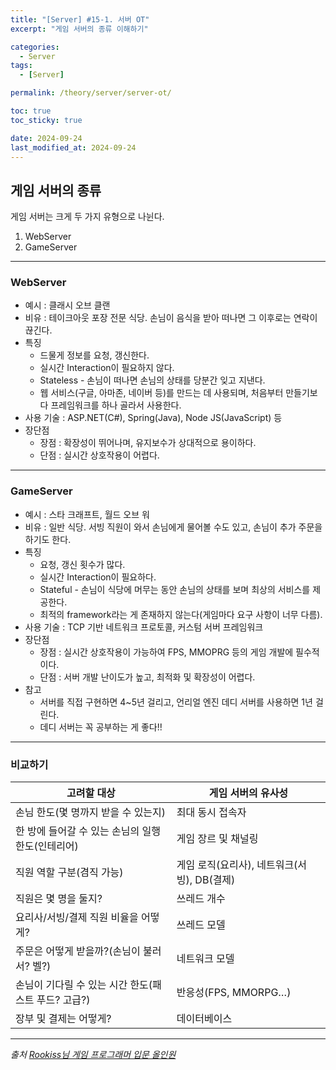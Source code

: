 ```yaml
---
title: "[Server] #15-1. 서버 OT"
excerpt: "게임 서버의 종류 이해하기"

categories:
  - Server
tags:
  - [Server]

permalink: /theory/server/server-ot/

toc: true
toc_sticky: true

date: 2024-09-24
last_modified_at: 2024-09-24
---
```


## 게임 서버의 종류

게임 서버는 크게 두 가지 유형으로 나뉜다.
1. WebServer
2. GameServer

---

### WebServer

- 예시 : 클래시 오브 클랜
- 비유 : 테이크아웃 포장 전문 식당. 손님이 음식을 받아 떠나면 그 이후로는 연락이 끊긴다.
- 특징 
    - 드물게 정보를 요청, 갱신한다.
    - 실시간 Interaction이 필요하지 않다.
    - Stateless - 손님이 떠나면 손님의 상태를 당분간 잊고 지낸다.
    - 웹 서비스(구글, 아마존, 네이버 등)를 만드는 데 사용되며, 처음부터 만들기보다 프레임워크를 하나 골라서 사용한다.
- 사용 기술 : ASP.NET(C#), Spring(Java), Node JS(JavaScript) 등
- 장단점
    - 장점 : 확장성이 뛰어나며, 유지보수가 상대적으로 용이하다.
    - 단점 : 실시간 상호작용이 어렵다.

---

### GameServer 

- 예시 : 스타 크래프트, 월드 오브 워
- 비유 : 일반 식당. 서빙 직원이 와서 손님에게 물어볼 수도 있고, 손님이 추가 주문을 하기도 한다.
- 특징
    - 요청, 갱신 횟수가 많다.
    - 실시간 Interaction이 필요하다.
    - Stateful - 손님이 식당에 머무는 동안 손님의 상태를 보며 최상의 서비스를 제공한다.
    - 최적의 framework라는 게 존재하지 않는다(게임마다 요구 사항이 너무 다름).
- 사용 기술 : TCP 기반 네트워크 프로토콜, 커스텀 서버 프레임워크
- 장단점
    - 장점 : 실시간 상호작용이 가능하여 FPS, MMOPRG 등의 게임 개발에 필수적이다.
    - 단점 : 서버 개발 난이도가 높고, 최적화 및 확장성이 어렵다.
- 참고
    - 서버를 직접 구현하면 4~5년 걸리고, 언리얼 엔진 데디 서버를 사용하면 1년 걸린다.
    - 데디 서버는 꼭 공부하는 게 좋다!!

---

### 비교하기

| 고려할 대상 | 게임 서버의 유사성 |
| --- | --- |
| 손님 한도(몇 명까지 받을 수 있는지) | 최대 동시 접속자 |
| 한 방에 들어갈 수 있는 손님의 일행 한도(인테리어) | 게임 장르 및 채널링 |
| 직원 역할 구분(겸직 가능) | 게임 로직(요리사), 네트워크(서빙), DB(결제) |
| 직원은 몇 명을 둘지? | 쓰레드 개수 |
| 요리사/서빙/결제 직원 비율을 어떻게? | 쓰레드 모델 |
| 주문은 어떻게 받을까?(손님이 불러서? 벨?) | 네트워크 모델 |
| 손님이 기다릴 수 있는 시간 한도(패스트 푸드? 고급?) | 반응성(FPS, MMORPG…) |
| 장부 및 결제는 어떻게? | 데이터베이스 |

--- 

*출처*
*[Rookiss님 게임 프로그래머 입문 올인원](https://www.inflearn.com/course/%EA%B2%8C%EC%9E%84-%ED%94%84%EB%A1%9C%EA%B7%B8%EB%9E%98%EB%A8%B8-%EC%9E%85%EB%AC%B8-%EC%98%AC%EC%9D%B8%EC%9B%90-rookiss/dashboard)*